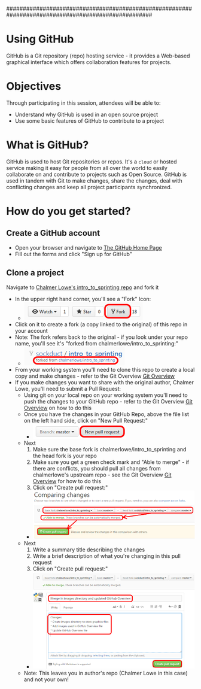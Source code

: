 ####################################################################################################
# Using GitHub
GitHub is a Git repository (repo) hosting service - it provides a Web-based graphical interface
which offers collaboration features for projects.

# Objectives
Through participating in this session, attendees will be able to:
* Understand why GitHub is used in an open source project
* Use some basic features of GitHub to contribute to a project

# What is GitHub?
GitHub is used to host Git repositories or repos.  It's a `cloud` or hosted service making it
easy for people from all over the world to easily collaborate on and contribute to projects
such as Open Source.  GitHub is used in tandem with Git to make changes, share the changes,
deal with conflicting changes and keep all project participants synchronized.

# How do you get started?
## Create a GitHub account
* Open your browser and navigate to [The GitHub Home Page](https://github.com/)
* Fill out the forms and click "Sign up for GitHub"

## Clone a project
Navigate to [Chalmer Lowe's intro_to_sprinting repo](https://github.com/chalmerlowe/intro_to_sprinting/) and fork it
* In the upper right hand corner, you'll see a "Fork" Icon:
  * ![Fork a Repo Button](images/fork-repo-icon.png)
* Click on it to create a fork (a copy linked to the original) of this repo in your account
* Note:  The fork refers back to the original - if you look under your repo name, you'll see it's "forked from chalmerlowe/intro_to_sprinting:"
  * ![Fork link to original repo](images/fork-repo-link.png)
* From your working system you'll need to clone this repo to create a local copy and make changes - refer to the Git Overview [Git Overview](git_overview.md)
* If you make changes you want to share with the original author, Chalmer Lowe, you'll need to submit a Pull Request:
  * Using git on your local repo on your working system you'll need to push the changes to your GitHub repo - refer to the Git Overview [Git Overview](git_overview.md) on how to do this
  * Once you have the changes in your GitHub Repo, above the file list on the left hand side, click on "New Pull Request:"
    * ![New Pull Request Button](images/new-pull-request-icon.png)
  * Next
    1. Make sure the base fork is chalmerlowe/intro_to_sprinting and the head fork is your repo
    2. Make sure you get a green check mark and "Able to merge" - if there are conflicts, you should pull all changes from chalmerlowe's upstream repo - see the Git Overview [Git Overview](git_overview.md) for how to do this
    3. Click on "Create pull request:"
      * ![Create Pull Request One](images/create-pull-request-one.png)
  * Next
    1. Write a summary title describing the changes
    2. Write a brief description of what you're changing in this pull request
    3. Click on "Create pull request:"
      * ![Create Pull Request Two](images/create-pull-request-two.png)
  * Note:  This leaves you in author's repo (Chalmer Lowe in this case) and not your own!

